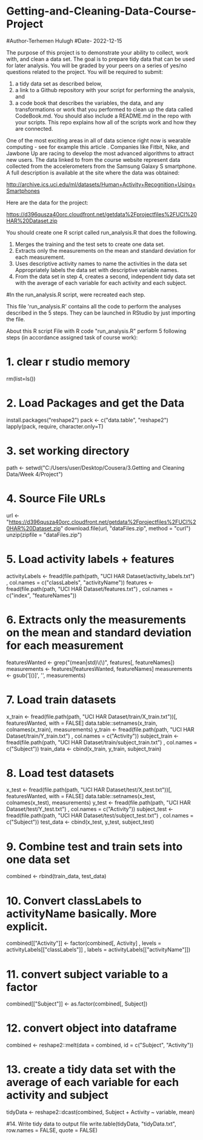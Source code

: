 # Getting-and-Cleaning-Data-Course-Project
#Author-Terhemen Hulugh
#Date- 2022-12-15

The purpose of this project is to demonstrate your ability to collect, work with, and clean a data set. The goal is to prepare tidy data that can be used for later analysis. You will be graded by your peers on a series of yes/no questions related to the project. You will be required to submit: 
1) a tidy data set as described below, 
2) a link to a Github repository with your script for performing the analysis, and 
3) a code book that describes the variables, the data, and any transformations or work that you performed to clean up the data called CodeBook.md. You should also include a README.md in the repo with your scripts. This repo explains how all of the scripts work and how they are connected.

One of the most exciting areas in all of data science right now is wearable computing - see for example this article . Companies like Fitbit, Nike, and Jawbone Up are racing to develop the most advanced algorithms to attract new users. The data linked to from the course website represent data collected from the accelerometers from the Samsung Galaxy S smartphone. A full description is available at the site where the data was obtained:
  
http://archive.ics.uci.edu/ml/datasets/Human+Activity+Recognition+Using+Smartphones

Here are the data for the project:
  
https://d396qusza40orc.cloudfront.net/getdata%2Fprojectfiles%2FUCI%20HAR%20Dataset.zip

You should create one R script called run_analysis.R that does the following.

1. Merges the training and the test sets to create one data set. 
2. Extracts only the measurements on the mean and standard deviation for each measurement. 
3. Uses descriptive activity names to name the activities in the data set Appropriately labels the data set with descriptive variable names. 
4. From the data set in step 4, creates a second, independent tidy data set with the average of each variable for each activity and each subject. 

#In the run_analysis.R script, were recreated each step.

This file 'run_analysis.R' contains all the code to perform the analyses described in the 5 steps. They can be launched in RStudio by just importing the file.

About this R script File with R code "run_analysis.R" perform 5 following steps (in accordance assigned task of course work):

# 1. clear r studio memory
rm(list=ls()) 

# 2. Load Packages and get the Data
install.packages("reshape2")
pack <- c("data.table", "reshape2")
lapply(pack, require, character.only=T)

# 3. set working directory
path <- setwd("C:/Users/user/Desktop/Cousera/3.Getting and Cleaning Data/Week 4/Project")

# 4. Source File URLs
url <- "https://d396qusza40orc.cloudfront.net/getdata%2Fprojectfiles%2FUCI%20HAR%20Dataset.zip"
download.file(url, "dataFiles.zip", method = "curl")
unzip(zipfile = "dataFiles.zip")

# 5. Load activity labels + features
activityLabels <- fread(file.path(path, "UCI HAR Dataset/activity_labels.txt")
                        , col.names = c("classLabels", "activityName"))
features <- fread(file.path(path, "UCI HAR Dataset/features.txt")
                  , col.names = c("index", "featureNames"))

# 6. Extracts only the measurements on the mean and standard deviation for each measurement
featuresWanted <- grep("(mean|std)\\(\\)", features[, featureNames])
measurements <- features[featuresWanted, featureNames]
measurements <- gsub('[()]', '', measurements)

# 7. Load train datasets
x_train <- fread(file.path(path, "UCI HAR Dataset/train/X_train.txt"))[, featuresWanted, with = FALSE]
data.table::setnames(x_train, colnames(x_train), measurements)
y_train <- fread(file.path(path, "UCI HAR Dataset/train/Y_train.txt")
                         , col.names = c("Activity"))
subject_train <- fread(file.path(path, "UCI HAR Dataset/train/subject_train.txt")
                       , col.names = c("Subject"))
train_data <- cbind(x_train, y_train, subject_train)

# 8. Load test datasets
x_test <- fread(file.path(path, "UCI HAR Dataset/test/X_test.txt"))[, featuresWanted, with = FALSE]
data.table::setnames(x_test, colnames(x_test), measurements)
y_test <- fread(file.path(path, "UCI HAR Dataset/test/Y_test.txt")
                        , col.names = c("Activity"))
subject_test <- fread(file.path(path, "UCI HAR Dataset/test/subject_test.txt")
                      , col.names = c("Subject"))
test_data <- cbind(x_test, y_test, subject_test)

# 9. Combine test and train sets into one data set
combined <- rbind(train_data, test_data)

# 10. Convert classLabels to activityName basically. More explicit. 
combined[["Activity"]] <- factor(combined[, Activity]
                                 , levels = activityLabels[["classLabels"]]
                                 , labels = activityLabels[["activityName"]])
# 11. convert subject variable to a factor 
combined[["Subject"]] <- as.factor(combined[, Subject])

# 12. convert object into dataframe
combined <- reshape2::melt(data = combined, id = c("Subject", "Activity"))

# 13. create a  tidy data set with the average of each variable for each activity and subject
tidyData <- reshape2::dcast(combined, Subject + Activity ~ variable, mean)

#14. Write tidy data to output file
write.table(tidyData, "tidyData.txt", row.names = FALSE, quote = FALSE)
